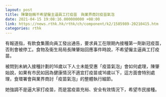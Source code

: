 ```yaml
---
layout: post
title: 陳肇始稱不希望僱主逼員工打疫苗　與業界商討疫苗氣泡
date: 2021-04-15 19:08:16.000000000 +08:00
link: https://news.rthk.hk/rthk/ch/component/k2/1585989-20210415.htm
categories: rthk
---
```


有報道指，有飲食集團向員工發出通告，要求員工在限期內接種第一劑新冠疫苗，否則會被停工。食物及衞生局局長陳肇始回應事件時說，不希望僱主逼員工打疫苗。

被問到未納入接種計劃的16歲以下人士未能受惠「疫苗氣泡」會如何處理，陳肇始說，如果有市民如因為健康情況不適宜打疫苗或16歲以下，這方面會特別處理，食環署會與業界商討「疫苗氣泡」的整體執行細節。

她強調不是逼大家打疫苗，而是當疫苗充裕、安全有效情況下，希望市民接種。
